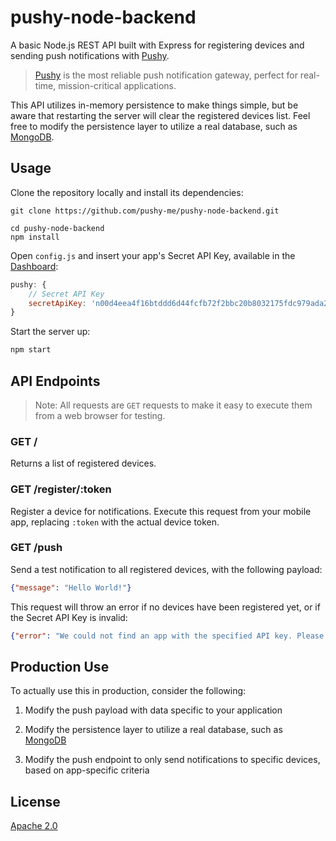 # pushy-node-backend

A basic Node.js REST API built with Express for registering devices and sending push notifications with [Pushy](https://pushy.me/).

> [Pushy](https://pushy.me/) is the most reliable push notification gateway, perfect for real-time, mission-critical applications.

This API utilizes in-memory persistence to make things simple, but be aware that restarting the server will clear the registered devices list. Feel free to modify the persistence layer to utilize a real database, such as [MongoDB](https://www.mongodb.com/).

## Usage

Clone the repository locally and install its dependencies:

```shell
git clone https://github.com/pushy-me/pushy-node-backend.git

cd pushy-node-backend
npm install
```

Open `config.js` and insert your app's Secret API Key, available in the [Dashboard](https://dashboard.pushy.me/):

```js
pushy: {
    // Secret API Key
    secretApiKey: 'n00d4eea4f16btddd6d44fcfb72f2bbc20b8032175fdc979ada24a5d02b'
}
```

Start the server up:

```js
npm start
```

## API Endpoints

> Note: All requests are `GET` requests to make it easy to execute them from a web browser for testing.

### GET /

Returns a list of registered devices.

### GET /register/:token

Register a device for notifications. Execute this request from your mobile app, replacing `:token` with the actual device token.

### GET /push

Send a test notification to all registered devices, with the following payload:

```json
{"message": "Hello World!"}
```

This request will throw an error if no devices have been registered yet, or if the Secret API Key is invalid:

```json
{"error": "We could not find an app with the specified API key. Please contact us at support@pushy.me."}
```

## Production Use

To actually use this in production, consider the following:

1) Modify the push payload with data specific to your application

2) Modify the persistence layer to utilize a real database, such as [MongoDB](https://www.mongodb.com/)

3) Modify the push endpoint to only send notifications to specific devices, based on app-specific criteria

## License

[Apache 2.0](LICENSE)

